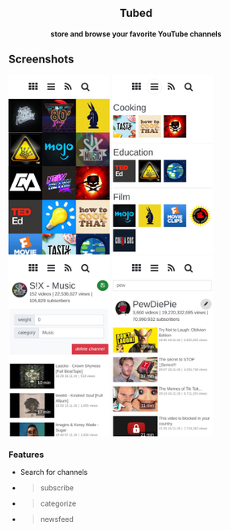 <h2 align="center"><b>Tubed</b></h2>
<h4 align="center">store and browse your favorite YouTube channels</h4>

## Screenshots

[<img src="src/img/screenshot_mobile_01.jpg" width=200>](src/img/screenshot_mobile_01.jpg)
[<img src="src/img/screenshot_mobile_02.jpg" width=200>](src/img/screenshot_mobile_02.jpg)
[<img src="src/img/screenshot_mobile_03.jpg" width=200>](src/img/screenshot_mobile_03.jpg)
[<img src="src/img/screenshot_mobile_04.jpg" width=200>](src/img/screenshot_mobile_04.jpg)

### Features

* Search for channels
* > subscribe
* > categorize
* > newsfeed
